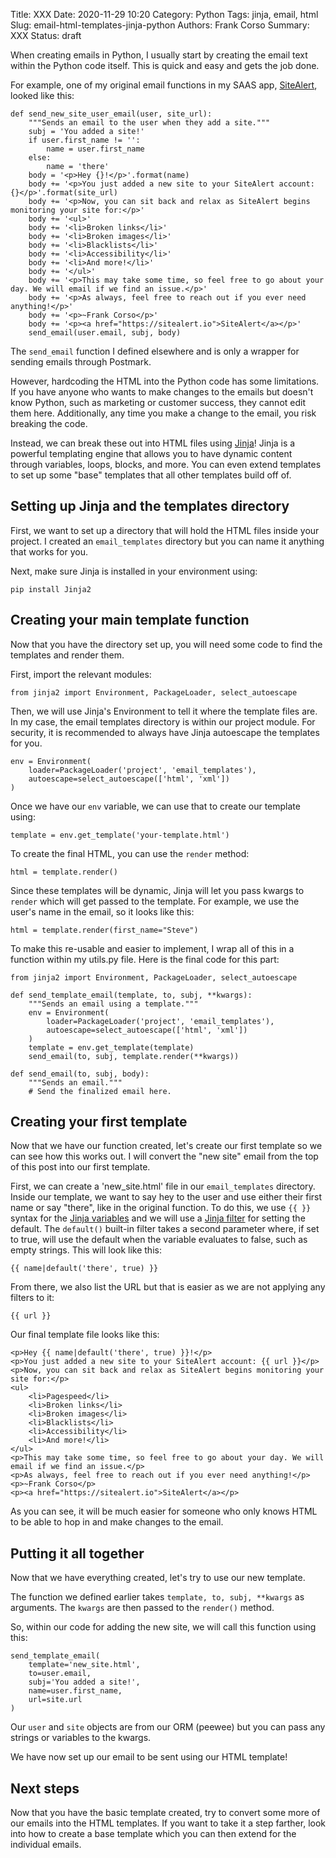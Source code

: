 Title: XXX
Date: 2020-11-29 10:20
Category: Python
Tags: jinja, email, html
Slug: email-html-templates-jinja-python
Authors: Frank Corso
Summary: XXX
Status: draft

When creating emails in Python, I usually start by creating the email text within the Python code itself. This is quick and easy and gets the job done. 

For example, one of my original email functions in my SAAS app, [SiteAlert](https://sitealert.io), looked like this:

```
def send_new_site_user_email(user, site_url):
    """Sends an email to the user when they add a site."""
    subj = 'You added a site!'
    if user.first_name != '':
        name = user.first_name
    else:
        name = 'there'
    body = '<p>Hey {}!</p>'.format(name)
    body += '<p>You just added a new site to your SiteAlert account: {}</p>'.format(site_url)
    body += '<p>Now, you can sit back and relax as SiteAlert begins monitoring your site for:</p>'
    body += '<ul>'
    body += '<li>Broken links</li>'
    body += '<li>Broken images</li>'
    body += '<li>Blacklists</li>'
    body += '<li>Accessibility</li>'
    body += '<li>And more!</li>'
    body += '</ul>'
    body += '<p>This may take some time, so feel free to go about your day. We will email if we find an issue.</p>'
    body += '<p>As always, feel free to reach out if you ever need anything!</p>'
    body += '<p>~Frank Corso</p>'
    body += '<p><a href="https://sitealert.io">SiteAlert</a></p>'
    send_email(user.email, subj, body)
```

The `send_email` function I defined elsewhere and is only a wrapper for sending emails through Postmark. 

However, hardcoding the HTML into the Python code has some limitations. If you have anyone who wants to make changes to the emails but doesn't know Python, such as marketing or customer success, they cannot edit them here. Additionally, any time you make a change to the email, you risk breaking the code.

Instead, we can break these out into HTML files using [Jinja](https://palletsprojects.com/p/jinja/)! Jinja is a powerful templating engine that allows you to have dynamic content through variables, loops, blocks, and more. You can even extend templates to set up some "base" templates that all other templates build off of.

## Setting up Jinja and the templates directory

First, we want to set up a directory that will hold the HTML files inside your project. I created an `email_templates` directory but you can name it anything that works for you.

Next, make sure Jinja is installed in your environment using:

`pip install Jinja2`

## Creating your main template function

Now that you have the directory set up, you will need some code to find the templates and render them.

First, import the relevant modules:

`from jinja2 import Environment, PackageLoader, select_autoescape`

Then, we will use Jinja's Environment to tell it where the template files are. In my case, the email templates directory is within our project module. For security, it is recommended to always have Jinja autoescape the templates for you.

```
env = Environment(
    loader=PackageLoader('project', 'email_templates'),
    autoescape=select_autoescape(['html', 'xml'])
)
```

Once we have our `env` variable, we can use that to create our template using:

`template = env.get_template('your-template.html')`

To create the final HTML, you can use the `render` method:

`html = template.render()`

Since these templates will be dynamic, Jinja will let you pass kwargs to `render` which will get passed to the template. For example, we use the user's name in the email, so it looks like this:

`html = template.render(first_name="Steve")`

To make this re-usable and easier to implement, I wrap all of this in a function within my utils.py file. Here is the final code for this part:

```
from jinja2 import Environment, PackageLoader, select_autoescape

def send_template_email(template, to, subj, **kwargs):
    """Sends an email using a template."""
    env = Environment(
        loader=PackageLoader('project', 'email_templates'),
        autoescape=select_autoescape(['html', 'xml'])
    )
    template = env.get_template(template)
    send_email(to, subj, template.render(**kwargs))

def send_email(to, subj, body):
    """Sends an email."""
    # Send the finalized email here.
```

## Creating your first template

Now that we have our function created, let's create our first template so we can see how this works out. I will convert the "new site" email from the top of this post into our first template.

First, we can create a 'new_site.html' file in our `email_templates` directory. Inside our template, we want to say hey to the user and use either their first name or say "there", like in the original function. To do this, we use `{{ }}` syntax for the [Jinja variables](https://jinja.palletsprojects.com/en/2.11.x/templates/#variables) and we will use a [Jinja filter](https://jinja.palletsprojects.com/en/2.11.x/templates/#filters) for setting the default. The `default()` built-in filter takes a second parameter where, if set to true, will use the default when the variable evaluates to false, such as empty strings. This will look like this:

`{{ name|default('there', true) }}`

From there, we also list the URL but that is easier as we are not applying any filters to it:

`{{ url }}`

Our final template file looks like this:

```
<p>Hey {{ name|default('there', true) }}!</p>
<p>You just added a new site to your SiteAlert account: {{ url }}</p>
<p>Now, you can sit back and relax as SiteAlert begins monitoring your site for:</p>
<ul>
    <li>Pagespeed</li>
    <li>Broken links</li>
    <li>Broken images</li>
    <li>Blacklists</li>
    <li>Accessibility</li>
    <li>And more!</li>
</ul>
<p>This may take some time, so feel free to go about your day. We will email if we find an issue.</p>
<p>As always, feel free to reach out if you ever need anything!</p>
<p>~Frank Corso</p>
<p><a href="https://sitealert.io">SiteAlert</a></p>
```

As you can see, it will be much easier for someone who only knows HTML to be able to hop in and make changes to the email.

## Putting it all together

Now that we have everything created, let's try to use our new template.

The function we defined earlier takes `template, to, subj, **kwargs` as arguments. The `kwargs` are then passed to the `render()` method.

So, within our code for adding the new site, we will call this function using this:

```
send_template_email(
    template='new_site.html',
    to=user.email,
    subj='You added a site!',
    name=user.first_name,
    url=site.url
)
```

Our `user` and `site` objects are from our ORM (peewee) but you can pass any strings or variables to the kwargs.

We have now set up our email to be sent using our HTML template!

## Next steps

Now that you have the basic template created, try to convert some more of our emails into the HTML templates. If you want to take it a step farther, look into how to create a base template which you can then extend for the individual emails.